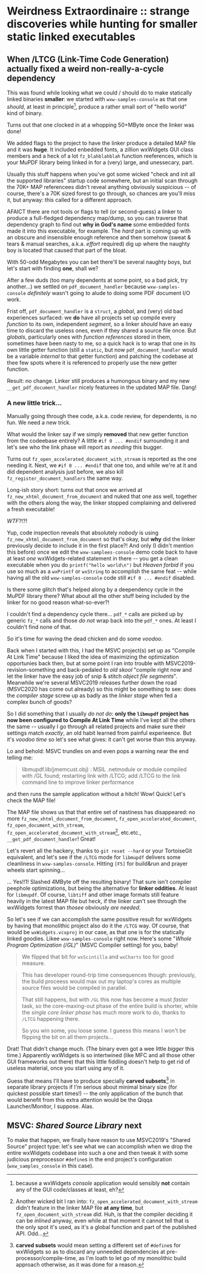 # Weirdness Extraordinaire :: strange discoveries while hunting for smaller static linked executables

## When /LTCG (Link-Time Code Generation) actually fixed a weird non-really-a-cycle dependency

This was found while looking what we could / should do to make statically linked binaries **smaller**: we started with `wxw-samples-console` as that one *should*, at least in principle[^1], produce a rather small sort of "hello world" kind of binary.

Turns out that one clocked in at a whopping 50+MByte once the linker was done!

We added flags to the project to have the linker produce a detailed MAP file and it was **huge**. It included enbedded fonts, a zillion wxWidgets GUI class members and a heck of a lot `fz_blahblahblah` function reeferences, which is your MuPDF library being linked in for a (very) large, and unessecary, part.

Usually this stuff happens when you've got some wicked "check and init all the supported libraries" startup code somewhere, but an initial scan through the 70K+ MAP referencees didn't reveal anything obviously suspicious -- of course, there's a 70K sized forest to go through, so chances are you'll miss it, but anyway: this called for a different approach.

AFAICT there are not tools or flags to tell (or second-guess) a linker to produce a full-fledged dependency map/dump, so you can traverse that dependency graph to find out **why in God's name** some embedded fonts made it into this executable, for example. The *hard* part is coming up with an obscure and insensible enough reference and then somehow (sweat & tears & manual searches, a.k.a. *effort* required) dig up where the naughty boy is located that caused that part of the bloat. 

With 50-odd Megabytes you can bet there'll be several naughty boys, but let's start with finding **one**, shall we?

After a few duds (too many dependents at some point, so a bad pick, try another...) we settled on `pdf_document_handler` because `wxw-samples-console` *definitely* wasn't going to alude to doing some PDF document I/O work.

Frist off, `pdf_document_handler` is a `struct`, a *global*, and (very) old bad experiences surfaced: we **do** have all projects set up compile every *function* to its own, independent *segment*, so a linker *should* have an easy time to discard the useless ones, even if they shared a source file once. But *globals*, particularly ones with *function references* stored in them, sometimes have been nasty to me, so a quick hack is to wrap that one in its own little getter function (still a `static`, but now `pdf_document_handler` would be a variable *internal* to that getter function) and patching the codebase at thee few spots where it is referenced to properly use the new getter function.

Result: no change. Linker still produces a humongous binary and my new `__get_pdf_document_handler` nicely featurees in the updated MAP file. Dang!

### A new little trick...

Manually going through thee code, a.k.a. code review, for dependents, is no fun. We need a new trick.

What would the linker say if we simply **removed** that new getter function from the codeebase entirely? A little `#if 0 ... #endif` surrounding it and let's see who the link phase will report as *needing* this bugger.

Turns out `fz_open_accelerated_document_with_stream` is reported as the one needing it. Next, we `#if 0 ... #endif`  that one too, and while we're at it and did dependent analysis just before, we also kill `fz_register_document_handlers` the same way.

Long-ish story short: turns out that once we arrived at `fz_new_xhtml_document_from_document` and nuked that one ass well, together with the others along the way, the linker stopped complaining and delivered a fresh executable!

*WTF*?!?!

Yup, code inspection reveals that absolutely *nobody* is using `fz_new_xhtml_document_from_document` so that's okay, but **why** did the linker previously decide to include it in the first place?! And only (I didn't mention this before) once we edit the `wxw-samplees-console` demo code back to have at least *one* wxWidgets-related statement in there -- you get a clean executable when you do `printf("hello world\n")` but *Heaven forbid* if you use so much as a `wxPrintf` or `wxString` to accomplish the same feat -- while having all the old `wxw-samples-console` code still `#if 0 ... #endif` disabled.

Is there some glitch that's helped along by a deependency cycle in the MuPDF library there? What about all the other stuff being included by the linker for no good reason what-so-ever?!

I couldn't find a dependency cycle there... `pdf_*` calls are picked up by generic `fz_*` calls and those *do not* wrap back into the `pdf_*` ones. At least I couldn't find none of that.

So it's time for waving the dead chicken and do some *voodoo*.

Back when I started with this, I had the MSVC project(s) set up as "Compile At Link Time" because I liked the idea of maximizing the optimization opportunies back then, but at some point I ran into trouble with MSVC2019-revision-something and back-pedaled to *old skool* "compile right now and let the linker have the easy job of snip & stitch *object file segments*". Meanwhile we're several MSVC2019 releases further down the road (MSVC2020 has come out already) so this might be something to see: does the *compiler stage* screw up as badly as the *linker stage* when fed a complex bunch of goods?

So I did something that I usually *do not do*: **only the `libmupdf` project has now been configured to Compile At Link Time** while I've kept all the others the same -- usually I go through all related projects and make sure their settings match *exactly*, an old habit learned from painful experieence. But it's *voodoo time* so let's see what gives: it can't get worse than this anyway.

Lo and behold: MSVC trundles on and even pops a warning near the end telling me:

> libmupdf.lib(jmemcust.obj) : MSIL .netmodule or module compiled with /GL found; restarting link with /LTCG; add /LTCG to the link command line to improve linker performance

and then runs the sample application without a hitch! Wow! Quick! Let's check the MAP file!

The MAP file shows us that that entire set of nastiness has disappeared: no more `fz_new_xhtml_document_from_document`, `fz_open_accelerated_document`, `fz_open_document_with_stream`, `fz_open_accelerated_document_with_stream`[^2], etc.etc., `__get_pdf_document_handler`! Great!

Let's revert all the hackery, thanks to `git reset --hard` or your TortoiseGit equivalent, and let's see if the `/LTCG` mode for `libmupdf` delivers some cleanliness in `wxw-samples-console`. Hitting `[F5]` for build&run and prayer wheels start spinning...

... Yes!!1! Slashed 4MByte off the resulting binary! That sure isn't compiler peephole optimizations, but being the alternative for **linker oddities**. At least for `libmupdf`. Of course, `libtiff` and other image formats still feature heavily in the latest MAP file but heck, if the linker can't see through the wxWidgets forrest than *thosee* obviously *are needed*.

So let's see if we can accomplish the same possitive result for wxWidgets by having that monolithic project also do it the `/LTCG` way. Of course, that would be `wxWidgets.vcxproj` in our case, as that one is for the statically linked goodies. Likee `wxw-samples-console` right now. Here's some "*Whole Program Optimization (/GL)*" (MSVC Compiler setting) for you, baby! 

> We flipped that bit for `wxScintilla` and `wxCharts` too for good measure.

> This has developer round-trip time consequences though: previously, the build proceess would max out my laptop's cores as multiple source files would be compiled in parallel.
> 
> That still happens, but with `/GL` this now has become a must *faster* task, so the core-maxing-out phase of the entire build is shorter, while the *single core linker phase* has much more work to do, thanks to `/LTCG` happening there. 
> 
> So you win some, you loose some. I gueess this means I won't be flipping the bit on all them projects...

Drat! That didn't change much. (The binary even got a wee little *bigger* this time.) Apparently wxWidgets is so intertwined (like MFC and all those other GUI frameworks out there) that this little fiddling doesn't help to get rid of useless material, once you start using any of it.

Guess that means I'll have to produce specially **carved subsets**[^3] in separate library projects if I'm serious about minimal binary size (for quickest possible start times!) -- the only application of the bunch that would benefit from this extra attention would be the Qiqqa Launcher/Monitor, I suppose. Alas.



## MSVC: *Shared Source Library* next

To make that happen, we finally have reason to use MSVC2019's "Shared Source" project type: let's see what we can accomplish when we drop the entire wxWidgets codebase into such a one and then tweak it with some judicious preprocessor `#define`s in the end project's configuration (`wxw_samples_console` in this case).




[^1]: because a wxWidgets *console* application would sensibly **not** contain any of the GUI code/classes at least, eh?

[^2]: Another wicked bit I ran into: `fz_open_accelerated_document_with_stream` didn't feature in the linker MAP file **at any time**, but `fz_open_document_with_stream` *did*. Huh, is that the compiler deciding it can be *inlined* anyway, even while at that moment it cannot tell that is the only spot it's used, as it's a global function and part of the published API. Odd...

[^3]: **carved subsets** would mean setting a different set of `#define`s for wxWidgets so as to discard any unneeded dependencies at pre-processor/compile-time, as I'm loath to let go of my monolithic build approach otherwise, as it was done for a reason.
